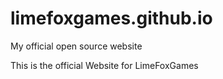 # limefoxgames.github.io
My official open source website

This is the official Website for LimeFoxGames
